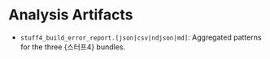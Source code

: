 # Analysis Artifacts

- `stuff4_build_error_report.[json|csv|ndjson|md]`: Aggregated patterns for the three {스터프4} bundles.